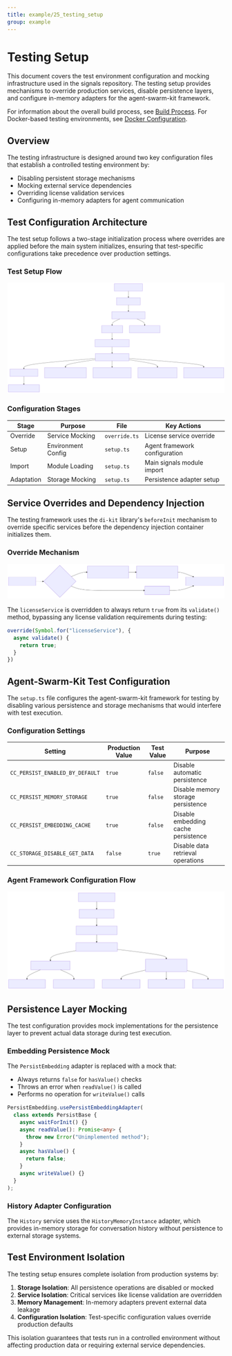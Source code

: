 ```yaml
---
title: example/25_testing_setup
group: example
---
```


# Testing Setup

This document covers the test environment configuration and mocking infrastructure used in the signals repository. The testing setup provides mechanisms to override production services, disable persistence layers, and configure in-memory adapters for the agent-swarm-kit framework.

For information about the overall build process, see [Build Process](./23_Build_Process.md). For Docker-based testing environments, see [Docker Configuration](./24_Docker_Configuration.md).

## Overview

The testing infrastructure is designed around two key configuration files that establish a controlled testing environment by:

- Disabling persistent storage mechanisms
- Mocking external service dependencies  
- Overriding license validation services
- Configuring in-memory adapters for agent communication

## Test Configuration Architecture

The test setup follows a two-stage initialization process where overrides are applied before the main system initializes, ensuring that test-specific configurations take precedence over production settings.

### Test Setup Flow

![Mermaid Diagram](./diagrams\25_Testing_Setup_0.svg)

### Configuration Stages

| Stage | Purpose | File | Key Actions |
|-------|---------|------|-------------|
| Override | Service Mocking | `override.ts` | License service override |
| Setup | Environment Config | `setup.ts` | Agent framework configuration |
| Import | Module Loading | `setup.ts` | Main signals module import |
| Adaptation | Storage Mocking | `setup.ts` | Persistence adapter setup |

## Service Overrides and Dependency Injection

The testing framework uses the `di-kit` library's `beforeInit` mechanism to override specific services before the dependency injection container initializes them.

### Override Mechanism

![Mermaid Diagram](./diagrams\25_Testing_Setup_1.svg)

The `licenseService` is overridden to always return `true` from its `validate()` method, bypassing any license validation requirements during testing:

```typescript
override(Symbol.for("licenseService"), {
  async validate() {
    return true;
  }
})
```

## Agent-Swarm-Kit Test Configuration

The `setup.ts` file configures the agent-swarm-kit framework for testing by disabling various persistence and storage mechanisms that would interfere with test execution.

### Configuration Settings

| Setting | Production Value | Test Value | Purpose |
|---------|------------------|------------|---------|
| `CC_PERSIST_ENABLED_BY_DEFAULT` | `true` | `false` | Disable automatic persistence |
| `CC_PERSIST_MEMORY_STORAGE` | `true` | `false` | Disable memory storage persistence |
| `CC_PERSIST_EMBEDDING_CACHE` | `true` | `false` | Disable embedding cache persistence |
| `CC_STORAGE_DISABLE_GET_DATA` | `false` | `true` | Disable data retrieval operations |

### Agent Framework Configuration Flow

![Mermaid Diagram](./diagrams\25_Testing_Setup_2.svg)

## Persistence Layer Mocking

The test configuration provides mock implementations for the persistence layer to prevent actual data storage during test execution.

### Embedding Persistence Mock

The `PersistEmbedding` adapter is replaced with a mock that:

- Always returns `false` for `hasValue()` checks
- Throws an error when `readValue()` is called
- Performs no operation for `writeValue()` calls

```typescript
PersistEmbedding.usePersistEmbeddingAdapter(
  class extends PersistBase {
    async waitForInit() {}
    async readValue(): Promise<any> {
      throw new Error("Unimplemented method");
    }
    async hasValue() {
      return false;
    }
    async writeValue() {}
  }
);
```

### History Adapter Configuration

The `History` service uses the `HistoryMemoryInstance` adapter, which provides in-memory storage for conversation history without persistence to external storage systems.

## Test Environment Isolation  

The testing setup ensures complete isolation from production systems by:

1. **Storage Isolation**: All persistence operations are disabled or mocked
2. **Service Isolation**: Critical services like license validation are overridden
3. **Memory Management**: In-memory adapters prevent external data leakage
4. **Configuration Isolation**: Test-specific configuration values override production defaults

This isolation guarantees that tests run in a controlled environment without affecting production data or requiring external service dependencies.
